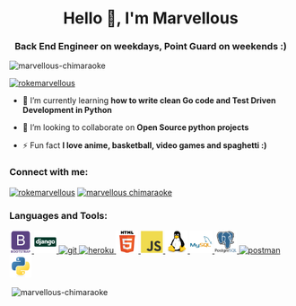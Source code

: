 <h1 align="center">Hello 👋, I'm Marvellous</h1>
<h3 align="center">Back End Engineer on weekdays, Point Guard on weekends :)</h3>

<p align="left"> <img src="https://komarev.com/ghpvc/?username=marvellous-chimaraoke&label=Profile%20views&color=0e75b6&style=flat" alt="marvellous-chimaraoke" /> </p>

<p align="left"> <a href="https://twitter.com/rokemarvellous" target="blank"><img src="https://img.shields.io/twitter/follow/rokemarvellous?logo=twitter&style=for-the-badge" alt="rokemarvellous" /></a> </p>

- 🌱 I’m currently learning **how to write clean Go code and Test Driven Development in Python**

- 👯 I’m looking to collaborate on **Open Source python projects**

<!-- - 🌱 I’m currently learning about **Go** -->

- ⚡ Fun fact **I love anime, basketball, video games and spaghetti :)**

<h3 align="left">Connect with me:</h3>
<p align="left">
<a href="https://twitter.com/rokemarvellous" target="blank"><img align="center" src="https://raw.githubusercontent.com/rahuldkjain/github-profile-readme-generator/master/src/images/icons/Social/twitter.svg" alt="rokemarvellous" height="30" width="40" /></a>
<a href="https://linkedin.com/in/marvellous chimaraoke" target="blank"><img align="center" src="https://raw.githubusercontent.com/rahuldkjain/github-profile-readme-generator/master/src/images/icons/Social/linked-in-alt.svg" alt="marvellous chimaraoke" height="30" width="40" /></a>
</p>

<h3 align="left">Languages and Tools:</h3>
<p align="left"> <a href="https://getbootstrap.com" target="_blank"> <img src="https://raw.githubusercontent.com/devicons/devicon/master/icons/bootstrap/bootstrap-plain-wordmark.svg" alt="bootstrap" width="40" height="40"/> </a> <a href="https://www.djangoproject.com/" target="_blank"> <img src="https://raw.githubusercontent.com/devicons/devicon/master/icons/django/django-original.svg" alt="django" width="40" height="40"/> </a> <a href="https://git-scm.com/" target="_blank"> <img src="https://www.vectorlogo.zone/logos/git-scm/git-scm-icon.svg" alt="git" width="40" height="40"/> </a> <a href="https://heroku.com" target="_blank"> <img src="https://www.vectorlogo.zone/logos/heroku/heroku-icon.svg" alt="heroku" width="40" height="40"/> </a> <a href="https://www.w3.org/html/" target="_blank"> <img src="https://raw.githubusercontent.com/devicons/devicon/master/icons/html5/html5-original-wordmark.svg" alt="html5" width="40" height="40"/> </a> <a href="https://developer.mozilla.org/en-US/docs/Web/JavaScript" target="_blank"> <img src="https://raw.githubusercontent.com/devicons/devicon/master/icons/javascript/javascript-original.svg" alt="javascript" width="40" height="40"/> </a> <a href="https://www.linux.org/" target="_blank"> <img src="https://raw.githubusercontent.com/devicons/devicon/master/icons/linux/linux-original.svg" alt="linux" width="40" height="40"/> </a> <a href="https://www.mysql.com/" target="_blank"> <img src="https://raw.githubusercontent.com/devicons/devicon/master/icons/mysql/mysql-original-wordmark.svg" alt="mysql" width="40" height="40"/> </a> <a href="https://www.postgresql.org" target="_blank"> <img src="https://raw.githubusercontent.com/devicons/devicon/master/icons/postgresql/postgresql-original-wordmark.svg" alt="postgresql" width="40" height="40"/> </a> <a href="https://postman.com" target="_blank"> <img src="https://www.vectorlogo.zone/logos/getpostman/getpostman-icon.svg" alt="postman" width="40" height="40"/> </a> <a href="https://www.python.org" target="_blank"> <img src="https://raw.githubusercontent.com/devicons/devicon/master/icons/python/python-original.svg" alt="python" width="40" height="40"/> </a> </p>

<p>&nbsp;<img align="center" src="https://github-readme-stats.vercel.app/api?username=marvellous-chimaraoke&show_icons=true&locale=en" alt="marvellous-chimaraoke" /></p>

